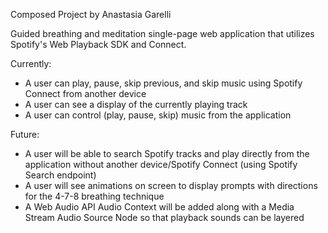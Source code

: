 
Composed
Project by Anastasia Garelli

Guided breathing and meditation single-page web application that utilizes Spotify's Web Playback SDK and Connect.

Currently:
- A user can play, pause, skip previous, and skip music using Spotify Connect from another device
- A user can see a display of the currently playing track
- A user can control (play, pause, skip) music from the application


Future:
- A user will be able to search Spotify tracks and play directly from the application without another device/Spotify Connect (using Spotify Search endpoint)
- A user will see animations on screen to display prompts with directions for the 4-7-8 breathing technique
- A Web Audio API Audio Context will be added along with a Media Stream Audio Source Node so that playback sounds can be layered
